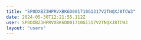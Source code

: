 ```yaml
---
title: "SP0DXBZ3HPRVXBK6D001710G1317V2TNQXJ8TCW3"
date: 2024-05-30T12:21:55.112Z
user: SP0DXBZ3HPRVXBK6D001710G1317V2TNQXJ8TCW3
layout: "users"
---
```

    